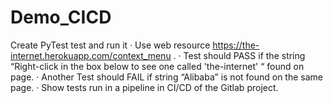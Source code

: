 # Demo_CICD

Create PyTest test and run it
· Use web resource https://the-internet.herokuapp.com/context_menu .
· Test should PASS if the string “Right-click in the box below to see one called 'the-internet' “ found on page.
· Another Test should FAIL if string “Alibaba” is not found on the same page.
· Show tests run in a pipeline in CI/CD of the Gitlab project.
